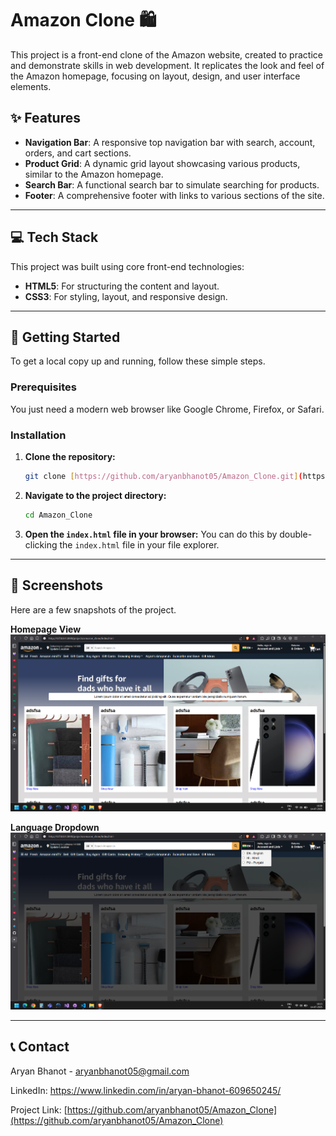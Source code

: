 # Amazon Clone 🛍️

This project is a front-end clone of the Amazon website, created to practice and demonstrate skills in web development. It replicates the look and feel of the Amazon homepage, focusing on layout, design, and user interface elements.

## ✨ Features

* **Navigation Bar**: A responsive top navigation bar with search, account, orders, and cart sections.
* **Product Grid**: A dynamic grid layout showcasing various products, similar to the Amazon homepage.
* **Search Bar**: A functional search bar to simulate searching for products.
* **Footer**: A comprehensive footer with links to various sections of the site.

---

## 💻 Tech Stack

This project was built using core front-end technologies:

* **HTML5**: For structuring the content and layout.
* **CSS3**: For styling, layout, and responsive design.

---

## 🚀 Getting Started

To get a local copy up and running, follow these simple steps.

### Prerequisites

You just need a modern web browser like Google Chrome, Firefox, or Safari.

### Installation

1.  **Clone the repository:**
    ```sh
    git clone [https://github.com/aryanbhanot05/Amazon_Clone.git](https://github.com/aryanbhanot05/Amazon_Clone.git)
    ```
2.  **Navigate to the project directory:**
    ```sh
    cd Amazon_Clone
    ```
3.  **Open the `index.html` file in your browser:**
    You can do this by double-clicking the `index.html` file in your file explorer.

---

## 📸 Screenshots

Here are a few snapshots of the project.

**Homepage View**
![Homepage](./assets/Home.png)

**Language Dropdown**
![Products](./assets/dropdown_working.png)

---

## 📞 Contact

Aryan Bhanot - aryanbhanot05@gmail.com

LinkedIn: https://www.linkedin.com/in/aryan-bhanot-609650245/

Project Link: [https://github.com/aryanbhanot05/Amazon_Clone](https://github.com/aryanbhanot05/Amazon_Clone)
